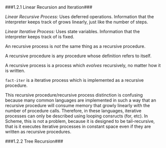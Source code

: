 ###1.2.1  Linear Recursion and Iteration###

*Linear Recursive Process:* Uses deferred operations. Information that the interpreter keeps track of grows linearly, just like the number of steps.

*Linear Iterative Process:* Uses state variables. Information that the interpreter keeps track of is fixed.


An recursive process is *not* the same thing as a recursive procedure.

A recursive procedure is any procedure whose definition refers to itself.

A recursive process is a process which *evolves* recursively, no matter how it is written.

`fact-iter` is a iterative process which is implemented as a recursive procedure.

This recursive procedure/recursive process distinction is confusing because many common languages are implemented in such a way that an recursive procedure will consume memory that growly linearly with the number of procedure calls. Therefore, in these languages, iterative processes can only be described using looping consructs (for, etc). In Scheme, this is not a problem, because it is designed to be tail-recursive, that is it executes iterative processes in constant space even if they are written as recursive procedures.

###1.2.2  Tree Recursion###
